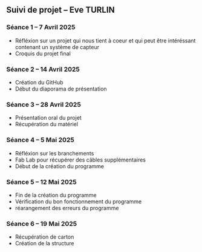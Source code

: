 ## Suivi de projet – Eve TURLIN

### Séance 1 – 7 Avril 2025
- Réfléxion sur un projet qui nous tient à coeur et qui peut être intéréssant contenant un système de capteur
- Croquis du projet final

### Séance 2 – 14 Avril 2025
- Création du GitHub
- Début du diaporama de présentation

### Séance 3 – 28 Avril 2025
- Présentation oral du projet
- Récupération du matériel

### Séance 4 – 5 Mai 2025
- Réfléxion sur les branchements
- Fab Lab pour récupérer des câbles supplémentaires
- Début de la création du programme

### Séance 5 – 12 Mai 2025
- Fin de la création du programme
- Vérification du bon fonctionnement du programme
- réarangement des erreurs du programme 

### Séance 6 – 19 Mai 2025
- Récupération de carton
- Création de la structure 
